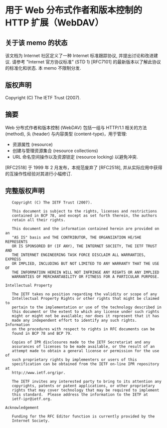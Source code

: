 # 用于 Web 分布式作者和版本控制的 HTTP 扩展（WebDAV）

## 关于该 memo 的状态

该文档为 Internet 社区定义了一种 Internet 标准跟踪协议, 并提出讨论和改进建议.
请参考 "Internet 官方协议标准" (STD 1) [RFC7101] 的最新版本以了解此协议的标准化和状态.
本 memo 不限制分发.

## 版权声明

Copyright (C) The IETF Trust (2007).

## 摘要

Web 分布式作者和版本控制 (WebDAV) 包括一组与 HTTP/1.1 相关的方法 (method),
头 (header) 与内容类型 (content-type)，用于管理:

- 资源属性 (resource)
- 创建与管理资源集合 (resource collections)
- URL 命名空间操作以及资源锁定 (resource locking) 以避免冲突.

[RFC2518] 于 1999 年 2 月发布，本规范废弃了 [RFC2518],
并从实际应用中获得的互操作性经验对其进行小幅修订.

## 完整版权声明

```text
   Copyright (C) The IETF Trust (2007).

   This document is subject to the rights, licenses and restrictions
   contained in BCP 78, and except as set forth therein, the authors
   retain all their rights.

   This document and the information contained herein are provided on an
   "AS IS" basis and THE CONTRIBUTOR, THE ORGANIZATION HE/SHE REPRESENTS
   OR IS SPONSORED BY (IF ANY), THE INTERNET SOCIETY, THE IETF TRUST AND
   THE INTERNET ENGINEERING TASK FORCE DISCLAIM ALL WARRANTIES, EXPRESS
   OR IMPLIED, INCLUDING BUT NOT LIMITED TO ANY WARRANTY THAT THE USE OF
   THE INFORMATION HEREIN WILL NOT INFRINGE ANY RIGHTS OR ANY IMPLIED
   WARRANTIES OF MERCHANTABILITY OR FITNESS FOR A PARTICULAR PURPOSE.

Intellectual Property

   The IETF takes no position regarding the validity or scope of any
   Intellectual Property Rights or other rights that might be claimed to
   pertain to the implementation or use of the technology described in
   this document or the extent to which any license under such rights
   might or might not be available; nor does it represent that it has
   made any independent effort to identify any such rights.  Information
   on the procedures with respect to rights in RFC documents can be
   found in BCP 78 and BCP 79.

   Copies of IPR disclosures made to the IETF Secretariat and any
   assurances of licenses to be made available, or the result of an
   attempt made to obtain a general license or permission for the use of
   such proprietary rights by implementers or users of this
   specification can be obtained from the IETF on-line IPR repository at
   http://www.ietf.org/ipr.

   The IETF invites any interested party to bring to its attention any
   copyrights, patents or patent applications, or other proprietary
   rights that may cover technology that may be required to implement
   this standard.  Please address the information to the IETF at
   ietf-ipr@ietf.org.

Acknowledgement

   Funding for the RFC Editor function is currently provided by the
   Internet Society.
```
